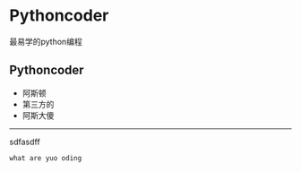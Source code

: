 # Pythoncoder
最易学的python编程
## Pythoncoder
- 阿斯顿
- 第三方的
- 阿斯大傻

---
sdfasdff


`what are yuo oding `
